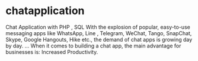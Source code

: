 # chatapplication
Chat Application with PHP , SQL
With the explosion of popular, easy-to-use messaging apps like WhatsApp, Line
, Telegram, WeChat, Tango, SnapChat, Skype, Google Hangouts, Hike etc., the demand of chat apps is growing day by day. ... When it comes to building a chat app, the main advantage for businesses is: Increased Productivity.
